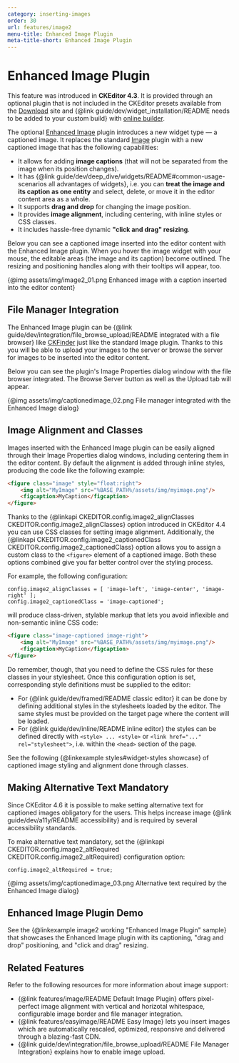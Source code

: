 ```yaml
---
category: inserting-images
order: 30
url: features/image2
menu-title: Enhanced Image Plugin
meta-title-short: Enhanced Image Plugin
---
```

<!--
Copyright (c) 2003-2020, CKSource - Frederico Knabben. All rights reserved.
For licensing, see LICENSE.md.
-->

# Enhanced Image Plugin

<info-box info="">
 This feature was introduced in <strong>CKEditor 4.3</strong>. It is provided through an optional plugin that is not included in the CKEditor presets available from the <a href="https://ckeditor.com/ckeditor-4/download/">Download</a> site and {@link guide/dev/widget_installation/README needs to be added to your custom build} with <a href="https://ckeditor.com/cke4/builder">online builder</a>.
</info-box>

The optional [Enhanced Image](https://ckeditor.com/cke4/addon/image2) plugin introduces a new widget type &mdash; a captioned image. It replaces the standard [Image](https://ckeditor.com/cke4/addon/image) plugin with a new captioned image that has the following capabilities:

* It allows for adding **image captions** (that will not be separated from the image when its position changes).
* It has {@link guide/dev/deep_dive/widgets/README#common-usage-scenarios all advantages of widgets}, i.e. you can **treat the image and its caption as one entity** and select, delete, or move it in the editor content area as a whole.
* It supports **drag and drop** for changing the image position.
* It provides **image alignment**, including centering, with inline styles or CSS classes.
* It includes hassle-free dynamic **"click and drag" resizing**.

Below you can see a captioned image inserted into the editor content with the Enhanced Image plugin. When you hover the image widget with your mouse, the editable areas (the image and its caption) become outlined. The resizing and positioning handles along with their tooltips will appear, too.

{@img assets/img/image2_01.png Enhanced image with a caption inserted into the editor content}

## File Manager Integration

The Enhanced Image plugin can be {@link guide/dev/integration/file_browse_upload/README integrated with a file browser} like [CKFinder](https://ckeditor.com/ckeditor-4/ckfinder/) just like the standard Image plugin. Thanks to this you will be able to upload your images to the server or browse the server for images to be inserted into the editor content.

Below you can see the plugin's Image Properties dialog window with the file browser integrated. The Browse Server button as well as the Upload tab will appear.

{@img assets/img/captionedimage_02.png File manager integrated with the Enhanced Image dialog}

## Image Alignment and Classes

Images inserted with the Enhanced Image plugin can be easily aligned through their Image Properties dialog windows, including centering them in the editor content. By default the alignment is added through inline styles, producing the code like the following example:

``` html
<figure class="image" style="float:right">
    <img alt="MyImage" src="%BASE_PATH%/assets/img/myimage.png"/>
    <figcaption>MyCaption</figcaption>
</figure>
```

Thanks to the {@linkapi CKEDITOR.config.image2_alignClasses CKEDITOR.config.image2_alignClasses} option introduced in CKEditor 4.4 you can use CSS classes for setting image alignment. Additionally, the {@linkapi CKEDITOR.config.image2_captionedClass CKEDITOR.config.image2_captionedClass} option allows you to assign a custom class to the `<figure>` element of a captioned image. Both these options combined give you far better control over the styling process.

For example, the following configuration:

```
config.image2_alignClasses = [ 'image-left', 'image-center', 'image-right' ];
config.image2_captionedClass = 'image-captioned';
```

will produce class-driven, stylable markup that lets you avoid inflexible and non-semantic inline CSS code:

``` html
<figure class="image-captioned image-right">
    <img alt="MyImage" src="%BASE_PATH%/assets/img/myimage.png"/>
    <figcaption>MyCaption</figcaption>
</figure>
```

Do remember, though, that you need to define the CSS rules for these classes in your stylesheet. Once this configuration option is set, corresponding style definitions must be supplied to the editor:

* For {@link guide/dev/framed/README classic editor} it can be done by defining additional styles in the stylesheets loaded by the editor. The same styles must be provided on the target page where the content will be loaded.
* For {@link guide/dev/inline/README inline editor} the styles can be defined directly with `<style> ... <style>` or `<link href="..." rel="stylesheet">`, i.e. within the `<head>` section of the page.

See the following {@linkexample styles#widget-styles showcase} of captioned image styling and alignment done through classes.

## Making Alternative Text Mandatory

Since CKEditor 4.6 it is possible to make setting alternative text for captioned images obligatory for the users. This helps increase image {@link guide/dev/a11y/README accessibility} and is required by several accessibility standards.

To make alternative text mandatory, set the {@linkapi CKEDITOR.config.image2_altRequired CKEDITOR.config.image2_altRequired} configuration option:

```
config.image2_altRequired = true;
```

{@img assets/img/captionedimage_03.png Alternative text required by the Enhanced Image dialog}

## Enhanced Image Plugin Demo

See the {@linkexample image2 working "Enhanced Image Plugin" sample} that showcases the Enhanced Image plugin with its captioning, "drag and drop" positioning, and "click and drag" resizing.

## Related Features

Refer to the following resources for more information about image support:

* {@link features/image/README Default Image Plugin} offers pixel-perfect image alignment with vertical and horizotal whitespace, configurable image border and file manager integration.
* {@link features/easyimage/README Easy Image} lets you insert images which are automatically rescaled, optimized, responsive and delivered through a blazing-fast CDN.
* {@link guide/dev/integration/file_browse_upload/README File Manager Integration} explains how to enable image upload.
